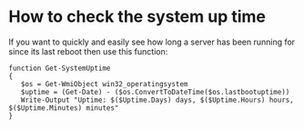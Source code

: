 # How to check the system up time

If you want to quickly and easily see how long a server has been running for since its last reboot then use this function:

```text
function Get-SystemUptime 
{
   $os = Get-WmiObject win32_operatingsystem
   $uptime = (Get-Date) - ($os.ConvertToDateTime($os.lastbootuptime))
   Write-Output "Uptime: $($Uptime.Days) days, $($Uptime.Hours) hours, $($Uptime.Minutes) minutes"
}
```

